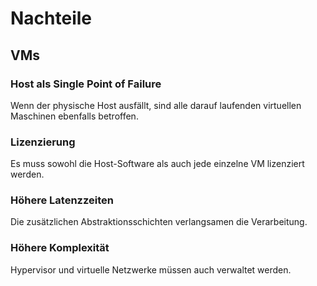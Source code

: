 # Nachteile

## VMs

### Host als Single Point of Failure

Wenn der physische Host ausfällt, sind alle darauf laufenden virtuellen Maschinen ebenfalls betroffen.

### Lizenzierung

Es muss sowohl die Host-Software als auch jede einzelne VM lizenziert werden.

### Höhere Latenzzeiten

Die zusätzlichen Abstraktionsschichten verlangsamen die Verarbeitung.

### Höhere Komplexität

Hypervisor und virtuelle Netzwerke müssen auch verwaltet werden.